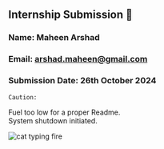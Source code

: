 
## Internship Submission :dizzy:
### Name: Maheen Arshad 
### Email: arshad.maheen@gmail.com
### Submission Date: 26th October 2024 

`Caution:` 

Fuel too low for a proper Readme.  
System shutdown initiated.


![cat typing fire](https://github.com/user-attachments/assets/39051c81-d049-47cf-9dc2-71a05136cf9e)
